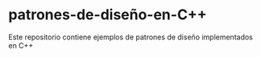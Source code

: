 # patrones-de-diseño-en-C++
Este repositorio contiene ejemplos de patrones de diseño implementados en C++
